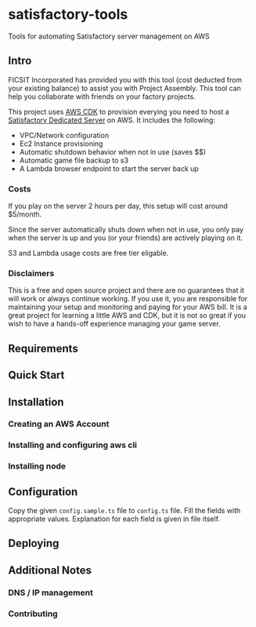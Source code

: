 # satisfactory-tools
Tools for automating Satisfactory server management on AWS

## Intro
FICSIT Incorporated has provided you with this tool (cost deducted from your existing balance) to assist you with Project Assembly.  This tool can help you collaborate with friends on your factory projects.

This project uses [AWS CDK](https://aws.amazon.com/cdk/) to provision everying you need to host a [Satisfactory Dedicated Server](https://satisfactory.fandom.com/wiki/Dedicated_servers) on AWS.  It includes the following:
 - VPC/Network configuration
 - Ec2 Instance provisioning
 - Automatic shutdown behavior when not in use (saves $$)
 - Automatic game file backup to s3
 - A Lambda browser endpoint to start the server back up

### Costs
If you play on the server 2 hours per day, this setup will cost around $5/month.

Since the server automatically shuts down when not in use, you only pay when the server is up and you (or your friends) are actively playing on it.

S3 and Lambda usage costs are free tier eligable.

### Disclaimers
This is a free and open source project and there are no guarantees that it will work or always continue working.  If you use it, you are responsible for maintaining your setup and monitoring and paying for your AWS bill.  It is a great project for learning a little AWS and CDK, but it is not so great if you wish to have a hands-off experience managing your game server.

## Requirements

## Quick Start

## Installation

### Creating an AWS Account

### Installing and configuring aws cli

### Installing node

## Configuration



Copy the given `config.sample.ts` file to `config.ts` file. Fill the fields with appropriate values. Explanation for each field is given in file itself.

## Deploying

## Additional Notes

### DNS / IP management

### Contributing